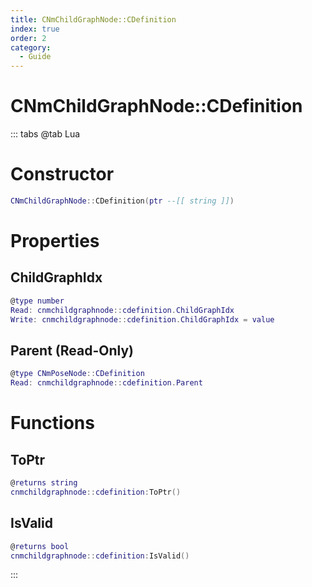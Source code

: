 ```yaml
---
title: CNmChildGraphNode::CDefinition
index: true
order: 2
category:
  - Guide
---
```


# CNmChildGraphNode::CDefinition

::: tabs
@tab Lua
# Constructor
```lua
CNmChildGraphNode::CDefinition(ptr --[[ string ]])
```
# Properties
## ChildGraphIdx 
```lua
@type number
Read: cnmchildgraphnode::cdefinition.ChildGraphIdx
Write: cnmchildgraphnode::cdefinition.ChildGraphIdx = value
```
## Parent (Read-Only)
```lua
@type CNmPoseNode::CDefinition
Read: cnmchildgraphnode::cdefinition.Parent
```
# Functions
## ToPtr
```lua
@returns string
cnmchildgraphnode::cdefinition:ToPtr()
```
## IsValid
```lua
@returns bool
cnmchildgraphnode::cdefinition:IsValid()
```

:::